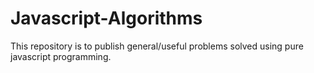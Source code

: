 # Javascript-Algorithms
This repository is to publish general/useful problems solved using pure javascript programming.
